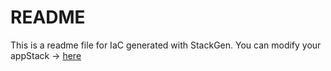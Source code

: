 # README
This is a readme file for IaC generated with StackGen.
You can modify your appStack -> [here](http://main.dev.stackgen.com/appstacks/cc1158c1-5d97-4f6c-b4c9-ed707b44e55d)
